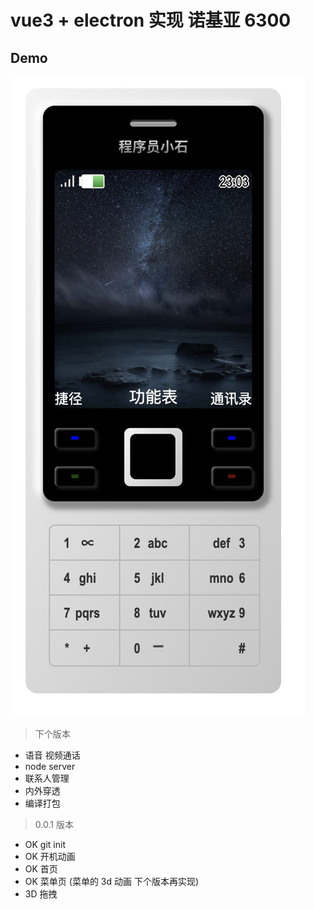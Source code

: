 # vue3 + electron 实现 诺基亚 6300

## Demo

![Demo](./demo.jpeg '第一版效果图')

> 下个版本

- 语音 视频通话
- node server
- 联系人管理
- 内外穿透
- 编译打包

> 0.0.1 版本

- OK git init
- OK 开机动画
- OK 首页
- OK 菜单页 (菜单的 3d 动画 下个版本再实现)
- 3D 拖拽
